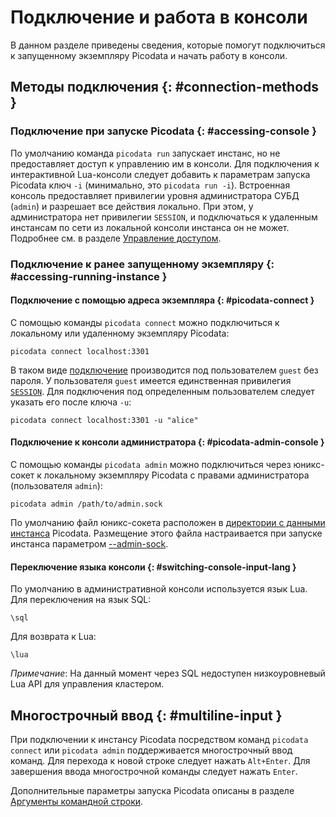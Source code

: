 # Подключение и работа в консоли

В данном разделе приведены сведения, которые помогут подключиться к
запущенному экземпляру Picodata и начать работу в консоли.

## Методы подключения {: #connection-methods }

### Подключение при запуске Picodata {: #accessing-console }

По умолчанию команда `picodata run` запускает инстанс, но не
предоставляет доступ к управлению им в консоли. Для подключения к
интерактивной Lua-консоли следует добавить к параметрам запуска Picodata
ключ `-i` (минимально, это `picodata run -i`). Встроенная консоль
предоставляет привилегии уровня администратора СУБД (`admin`) и
разрешает все действия локально. При этом, у администратора нет
привилегии `SESSION`, и подключаться к удаленным инстансам по сети из
локальной консоли инстанса он не может. Подробнее см. в разделе
[Управление доступом](access_control.md).

### Подключение к ранее запущенному экземпляру {: #accessing-running-instance }

#### Подключение с помощью адреса экземпляра {: #picodata-connect }

С помощью команды `picodata connect` можно подключиться к локальному или
удаленному экземпляру Picodata:

```
picodata connect localhost:3301
```

В таком виде [подключение](../reference/cli.md#connect-command)
производится под пользователем `guest` без пароля. У пользователя
`guest` имеется единственная привилегия
[`SESSION`](access_control.md#privileges). Для подключения под определенным пользователем следует указать его после ключа `-u`:

```
picodata connect localhost:3301 -u "alice"
```

#### Подключение к консоли администратора {: #picodata-admin-console }

С помощью команды `picodata admin` можно подключиться через юникс-сокет
к локальному экземпляру Picodata с правами администратора (пользователя
`admin`):

```
picodata admin /path/to/admin.sock
```

По умолчанию файл юникс-сокета расположен в [директории с данными
инстанса](../reference/cli.md#data-dir) Picodata. Размещение этого
файла настраивается при запуске инстанса параметром
[--admin-sock](../reference/cli.md#admin-sock).

#### Переключение языка консоли {: #switching-console-input-lang }

По умолчанию в административной консоли используется язык Lua.
Для переключения на язык SQL:

```
\sql
```

Для возврата к Lua:

```
\lua
```

_Примечание_: На данный момент через SQL недоступен низкоуровневый Lua
API для управления кластером.

## Многострочный ввод {: #multiline-input }

При подключении к инстансу Picodata посредством команд `picodata
connect` или `picodata admin` поддерживается многострочный ввод команд.
Для перехода к новой строке следует нажать `Alt+Enter`. Для завершения
ввода многострочной команды следует нажать `Enter`.

Дополнительные параметры запуска Picodata описаны в разделе [Аргументы
командной строки](../reference/cli.md).
